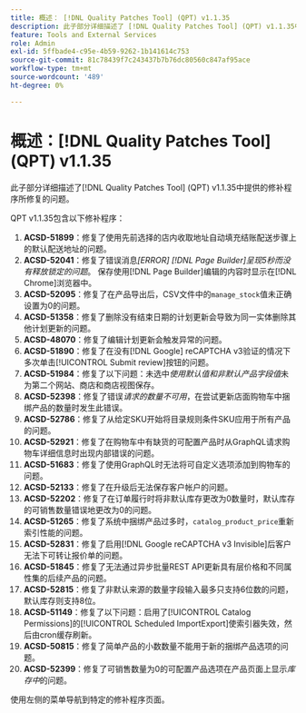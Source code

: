 ```yaml
---
title: 概述： [!DNL Quality Patches Tool] (QPT) v1.1.35
description: 此子部分详细描述了 [!DNL Quality Patches Tool] (QPT) v1.1.35中提供的修补程序所修复的问题。
feature: Tools and External Services
role: Admin
exl-id: 5ffbade4-c95e-4b59-9262-1b141614c753
source-git-commit: 81c78439f7c243437b7b76dc80560c847af95ace
workflow-type: tm+mt
source-wordcount: '489'
ht-degree: 0%

---
```


# 概述：[!DNL Quality Patches Tool] (QPT) v1.1.35

此子部分详细描述了[!DNL Quality Patches Tool] (QPT) v1.1.35中提供的修补程序所修复的问题。

QPT v1.1.35包含以下修补程序：

1. **ACSD-51899**：修复了使用先前选择的店内收取地址自动填充结账配送步骤上的默认配送地址的问题。
1. **ACSD-52041**：修复了错误消息&#x200B;*[ERROR] [!DNL Page Builder]呈现5秒而没有释放锁定的问题*。 保存使用[!DNL Page Builder]编辑的内容时显示在[!DNL Chrome]浏览器中。
1. **ACSD-52095**：修复了在产品导出后，CSV文件中的`manage_stock`值未正确设置为0的问题。
1. **ACSD-51358**：修复了删除没有结束日期的计划更新会导致为同一实体删除其他计划更新的问题。
1. **ACSD-48070**：修复了编辑计划更新会触发异常的问题。
1. **ACSD-51890**：修复了在没有[!DNL Google] reCAPTCHA v3验证的情况下多次单击[!UICONTROL Submit review]按钮的问题。
1. **ACSD-51984**：修复了以下问题：未选中&#x200B;*使用默认值和非默认产品字段值*&#x200B;未为第二个网站、商店和商店视图保存。
1. **ACSD-52398**：修复了错误&#x200B;*请求的数量不可用*，在尝试更新店面购物车中捆绑产品的数量时发生此错误。
1. **ACSD-52786**：修复了从给定SKU开始将目录规则条件SKU应用于所有产品的问题。
1. **ACSD-52921**：修复了在购物车中有缺货的可配置产品时从GraphQL请求购物车详细信息时出现内部错误的问题。
1. **ACSD-51683**：修复了使用GraphQL时无法将可自定义选项添加到购物车的问题。
1. **ACSD-52133**：修复了在升级后无法保存客户帐户的问题。
1. **ACSD-52202**：修复了在订单履行时将非默认库存更改为0数量时，默认库存的可销售数量错误地更改为0的问题。
1. **ACSD-51265**：修复了系统中捆绑产品过多时，`catalog_product_price`重新索引性能的问题。
1. **ACSD-52831**：修复了启用[!DNL Google reCAPTCHA v3 Invisible]后客户无法下可转让报价单的问题。
1. **ACSD-51845**：修复了无法通过异步批量REST API更新具有层价格和不同属性集的后续产品的问题。
1. **ACSD-52815**：修复了非默认来源的数量字段输入最多只支持6位数的问题，默认库存则支持8位。
1. **ACSD-51149**：修复了以下问题：启用了[!UICONTROL Catalog Permissions]的[!UICONTROL Scheduled ImportExport]使索引器失效，然后由cron缓存刷新。
1. **ACSD-50815**：修复了简单产品的小数数量不能用于新的捆绑产品选项的问题。
1. **ACSD-52399**：修复了可销售数量为0的可配置产品选项在产品页面上显示&#x200B;*库存中*&#x200B;的问题。

使用左侧的菜单导航到特定的修补程序页面。
